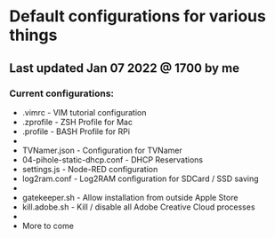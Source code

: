 # Default configurations for various things

## Last updated Jan 07 2022 @ 1700 by me

### Current configurations:
* .vimrc                        - VIM tutorial configuration
* .zprofile                     - ZSH Profile for Mac
* .profile                      - BASH Profile for RPi
* 
* TVNamer.json                  - Configuration for TVNamer
* 04-pihole-static-dhcp.conf    - DHCP Reservations
* settings.js                   - Node-RED configuration
* log2ram.conf                  - Log2RAM configuration for SDCard / SSD saving
* 
* gatekeeper.sh                 - Allow installation from outside Apple Store
* kill.adobe.sh                 - Kill / disable all Adobe Creative Cloud processes
* 
* More to come

